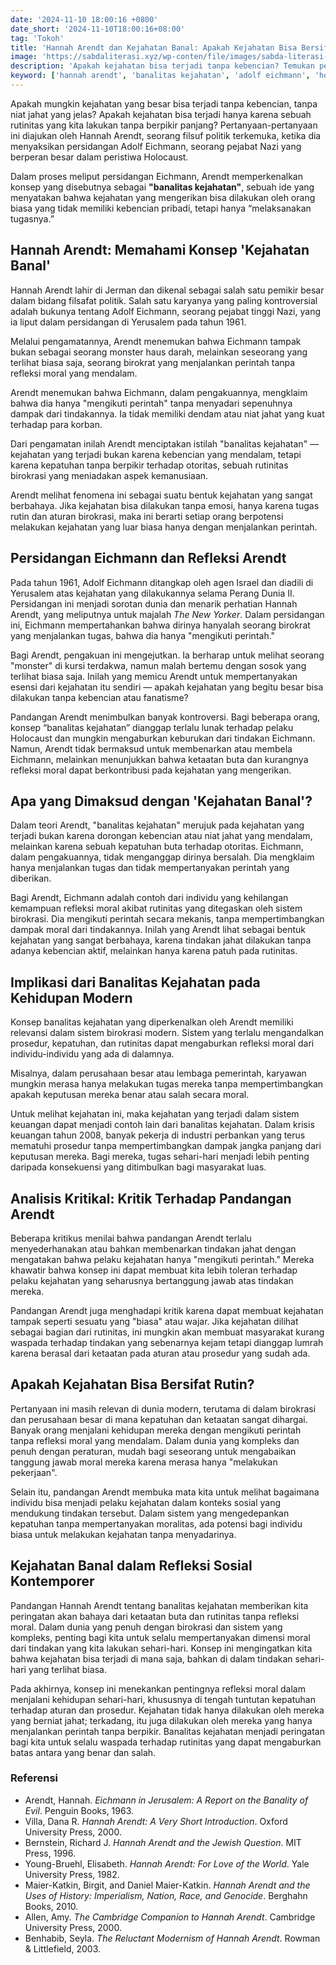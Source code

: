 ```yaml
---
date: '2024-11-10 18:00:16 +0800'
date_short: '2024-11-10T18:00:16+08:00'
tag: 'Tokoh'
title: 'Hannah Arendt dan Kejahatan Banal: Apakah Kejahatan Bisa Bersifat Rutin?'
image: 'https://sabdaliterasi.xyz/wp-conten/file/images/sabda-literasi-hannah-arendt-dan-kejahatan-banal-apakah-kejahatan-bisa-bersifat-rutin.jpg'
description: 'Apakah kejahatan bisa terjadi tanpa kebencian? Temukan pemikiran Hannah Arendt tentang banalitas kejahatan dan bagaimana rutinitas bisa menciptakan kejahatan.'
keyword: ['hannah arendt', 'banalitas kejahatan', 'adolf eichmann', 'holocaust', 'kejahatan tanpa kebencian', 'ketaatan birokrasi']
---
```

<p>Apakah mungkin kejahatan yang besar bisa terjadi tanpa kebencian, tanpa niat jahat yang jelas? Apakah kejahatan bisa terjadi hanya karena sebuah rutinitas yang kita lakukan tanpa berpikir panjang? Pertanyaan-pertanyaan ini diajukan oleh Hannah Arendt, seorang filsuf politik terkemuka, ketika dia menyaksikan persidangan Adolf Eichmann, seorang pejabat Nazi yang berperan besar dalam peristiwa Holocaust. </p><p>Dalam proses meliput persidangan Eichmann, Arendt memperkenalkan konsep yang disebutnya sebagai <strong>"banalitas kejahatan"</strong>, sebuah ide yang menyatakan bahwa kejahatan yang mengerikan bisa dilakukan oleh orang biasa yang tidak memiliki kebencian pribadi, tetapi hanya “melaksanakan tugasnya.”</p><h2><strong>Hannah Arendt: Memahami Konsep 'Kejahatan Banal'</strong></h2><p>Hannah Arendt lahir di Jerman dan dikenal sebagai salah satu pemikir besar dalam bidang filsafat politik. Salah satu karyanya yang paling kontroversial adalah bukunya tentang Adolf Eichmann, seorang pejabat tinggi Nazi, yang ia liput dalam persidangan di Yerusalem pada tahun 1961. </p><p>Melalui pengamatannya, Arendt menemukan bahwa Eichmann tampak bukan sebagai seorang monster haus darah, melainkan seseorang yang terlihat biasa saja, seorang birokrat yang menjalankan perintah tanpa refleksi moral yang mendalam.</p><p>Arendt menemukan bahwa Eichmann, dalam pengakuannya, mengklaim bahwa dia hanya "mengikuti perintah" tanpa menyadari sepenuhnya dampak dari tindakannya. Ia tidak memiliki dendam atau niat jahat yang kuat terhadap para korban. </p><p>Dari pengamatan inilah Arendt menciptakan istilah "banalitas kejahatan" — kejahatan yang terjadi bukan karena kebencian yang mendalam, tetapi karena kepatuhan tanpa berpikir terhadap otoritas, sebuah rutinitas birokrasi yang meniadakan aspek kemanusiaan.</p><p>Arendt melihat fenomena ini sebagai suatu bentuk kejahatan yang sangat berbahaya. Jika kejahatan bisa dilakukan tanpa emosi, hanya karena tugas rutin dan aturan birokrasi, maka ini berarti setiap orang berpotensi melakukan kejahatan yang luar biasa hanya dengan menjalankan perintah.</p><h2><strong>Persidangan Eichmann dan Refleksi Arendt</strong></h2><p>Pada tahun 1961, Adolf Eichmann ditangkap oleh agen Israel dan diadili di Yerusalem atas kejahatan yang dilakukannya selama Perang Dunia II. Persidangan ini menjadi sorotan dunia dan menarik perhatian Hannah Arendt, yang meliputnya untuk majalah <em>The New Yorker</em>. Dalam persidangan ini, Eichmann mempertahankan bahwa dirinya hanyalah seorang birokrat yang menjalankan tugas, bahwa dia hanya "mengikuti perintah."</p><p>Bagi Arendt, pengakuan ini mengejutkan. Ia berharap untuk melihat seorang "monster" di kursi terdakwa, namun malah bertemu dengan sosok yang terlihat biasa saja. Inilah yang memicu Arendt untuk mempertanyakan esensi dari kejahatan itu sendiri — apakah kejahatan yang begitu besar bisa dilakukan tanpa kebencian atau fanatisme?</p><p>Pandangan Arendt menimbulkan banyak kontroversi. Bagi beberapa orang, konsep “banalitas kejahatan” dianggap terlalu lunak terhadap pelaku Holocaust dan mungkin mengaburkan keburukan dari tindakan Eichmann. Namun, Arendt tidak bermaksud untuk membenarkan atau membela Eichmann, melainkan menunjukkan bahwa ketaatan buta dan kurangnya refleksi moral dapat berkontribusi pada kejahatan yang mengerikan.</p><h2><strong>Apa yang Dimaksud dengan 'Kejahatan Banal'?</strong></h2><p>Dalam teori Arendt, "banalitas kejahatan" merujuk pada kejahatan yang terjadi bukan karena dorongan kebencian atau niat jahat yang mendalam, melainkan karena sebuah kepatuhan buta terhadap otoritas. Eichmann, dalam pengakuannya, tidak menganggap dirinya bersalah. Dia mengklaim hanya menjalankan tugas dan tidak mempertanyakan perintah yang diberikan.</p><p>Bagi Arendt, Eichmann adalah contoh dari individu yang kehilangan kemampuan refleksi moral akibat rutinitas yang ditegaskan oleh sistem birokrasi. Dia mengikuti perintah secara mekanis, tanpa mempertimbangkan dampak moral dari tindakannya. Inilah yang Arendt lihat sebagai bentuk kejahatan yang sangat berbahaya, karena tindakan jahat dilakukan tanpa adanya kebencian aktif, melainkan hanya karena patuh pada rutinitas.</p><h2><strong>Implikasi dari Banalitas Kejahatan pada Kehidupan Modern</strong></h2><p>Konsep banalitas kejahatan yang diperkenalkan oleh Arendt memiliki relevansi dalam sistem birokrasi modern. Sistem yang terlalu mengandalkan prosedur, kepatuhan, dan rutinitas dapat mengaburkan refleksi moral dari individu-individu yang ada di dalamnya. </p><p>Misalnya, dalam perusahaan besar atau lembaga pemerintah, karyawan mungkin merasa hanya melakukan tugas mereka tanpa mempertimbangkan apakah keputusan mereka benar atau salah secara moral.</p><p>Untuk melihat kejahatan ini, maka kejahatan yang terjadi dalam sistem keuangan dapat menjadi contoh lain dari banalitas kejahatan. Dalam krisis keuangan tahun 2008, banyak pekerja di industri perbankan yang terus mematuhi prosedur tanpa mempertimbangkan dampak jangka panjang dari keputusan mereka. Bagi mereka, tugas sehari-hari menjadi lebih penting daripada konsekuensi yang ditimbulkan bagi masyarakat luas.</p><h2><strong>Analisis Kritikal: Kritik Terhadap Pandangan Arendt</strong></h2><p>Beberapa kritikus menilai bahwa pandangan Arendt terlalu menyederhanakan atau bahkan membenarkan tindakan jahat dengan mengatakan bahwa pelaku kejahatan hanya "mengikuti perintah." Mereka khawatir bahwa konsep ini dapat membuat kita lebih toleran terhadap pelaku kejahatan yang seharusnya bertanggung jawab atas tindakan mereka.</p><p>Pandangan Arendt juga menghadapi kritik karena dapat membuat kejahatan tampak seperti sesuatu yang "biasa" atau wajar. Jika kejahatan dilihat sebagai bagian dari rutinitas, ini mungkin akan membuat masyarakat kurang waspada terhadap tindakan yang sebenarnya kejam tetapi dianggap lumrah karena berasal dari ketaatan pada aturan atau prosedur yang sudah ada.</p><h2><strong>Apakah Kejahatan Bisa Bersifat Rutin?</strong></h2><p>Pertanyaan ini masih relevan di dunia modern, terutama di dalam birokrasi dan perusahaan besar di mana kepatuhan dan ketaatan sangat dihargai. Banyak orang menjalani kehidupan mereka dengan mengikuti perintah tanpa refleksi moral yang mendalam. Dalam dunia yang kompleks dan penuh dengan peraturan, mudah bagi seseorang untuk mengabaikan tanggung jawab moral mereka karena merasa hanya "melakukan pekerjaan".</p><p>Selain itu, pandangan Arendt membuka mata kita untuk melihat bagaimana individu bisa menjadi pelaku kejahatan dalam konteks sosial yang mendukung tindakan tersebut. Dalam sistem yang mengedepankan kepatuhan tanpa mempertanyakan moralitas, ada potensi bagi individu biasa untuk melakukan kejahatan tanpa menyadarinya.</p><h2><strong>Kejahatan Banal dalam Refleksi Sosial Kontemporer</strong></h2><p>Pandangan Hannah Arendt tentang banalitas kejahatan memberikan kita peringatan akan bahaya dari ketaatan buta dan rutinitas tanpa refleksi moral. Dalam dunia yang penuh dengan birokrasi dan sistem yang kompleks, penting bagi kita untuk selalu mempertanyakan dimensi moral dari tindakan yang kita lakukan sehari-hari. Konsep ini mengingatkan kita bahwa kejahatan bisa terjadi di mana saja, bahkan di dalam tindakan sehari-hari yang terlihat biasa.</p><p>Pada akhirnya, konsep ini menekankan pentingnya refleksi moral dalam menjalani kehidupan sehari-hari, khususnya di tengah tuntutan kepatuhan terhadap aturan dan prosedur. Kejahatan tidak hanya dilakukan oleh mereka yang berniat jahat; terkadang, itu juga dilakukan oleh mereka yang hanya menjalankan perintah tanpa berpikir. Banalitas kejahatan menjadi peringatan bagi kita untuk selalu waspada terhadap rutinitas yang dapat mengaburkan batas antara yang benar dan salah.</p><h3>Referensi</h3><ul><li>Arendt, Hannah. <em>Eichmann in Jerusalem: A Report on the Banality of Evil</em>. Penguin Books, 1963.</li><li>Villa, Dana R. <em>Hannah Arendt: A Very Short Introduction</em>. Oxford University Press, 2000.</li><li>Bernstein, Richard J. <em>Hannah Arendt and the Jewish Question</em>. MIT Press, 1996.</li><li>Young-Bruehl, Elisabeth. <em>Hannah Arendt: For Love of the World</em>. Yale University Press, 1982.</li><li>Maier-Katkin, Birgit, and Daniel Maier-Katkin. <em>Hannah Arendt and the Uses of History: Imperialism, Nation, Race, and Genocide</em>. Berghahn Books, 2010.</li><li>Allen, Amy. <em>The Cambridge Companion to Hannah Arendt</em>. Cambridge University Press, 2000.</li><li>Benhabib, Seyla. <em>The Reluctant Modernism of Hannah Arendt</em>. Rowman &amp; Littlefield, 2003.</li></ul>
